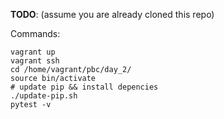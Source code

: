 **TODO**: (assume you are already cloned this repo)

Commands:
```
vagrant up
vagrant ssh
cd /home/vagrant/pbc/day_2/
source bin/activate
# update pip && install depencies
./update-pip.sh
pytest -v
```
